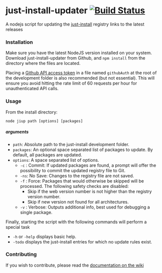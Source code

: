 # just-install-updater [![Build Status](https://travis-ci.org/just-install/just-install-updater.svg?branch=master)](https://travis-ci.org/just-install/just-install-updater)

A nodejs script for updating the [just-install](https://github.com/just-install/just-install)
registry links to the latest releases

### Installation

Make sure you have the latest NodeJS version installed on your system. Download just-install-updater from Github, and `npm install` from the directory where the files are located.

Placing a [Github API access token](https://github.com/blog/1509-personal-api-tokens) in a file named `githubAuth` at the root of the development folder is also recommended (but not essential). This will ensure you avoid hitting the rate limit of 60 requests per hour for unauthenticated API calls.

### Usage

From the install directory:

```
node jiup path [options] [packages]
```


##### arguments

* `path`: Absolute path to the just-install development folder.
* `packages`: An optional space separated list of packages to update. By default, all packages are updated.
* `options`: A space separated list of options.
  * `-c` : Commit: If updated packages are found, a prompt will offer the possibility to commit the updated registry file to Git.
  * `-ns`: No Save: Changes to the registry file are not saved.
  * `-f` : Force: Packages that would otherwise be skipped will be processed. The following safety checks are disabled:
    * Skip if the web version number is not higher than the registry version number.
    * Skip if new version not found for all architectures.
  * `-v` : Verbose: Outputs additional info, best used for debugging a single package.

Finally, starting the script with the following commands will perform a special task
 * `-h` or `-help` displays basic help.
 * `-todo` displays the just-install entries for which no update rules exist.

### Contributing
If you wish to contribute, please read the [documentation on the wiki](https://github.com/just-install/just-install-updater/wiki)
